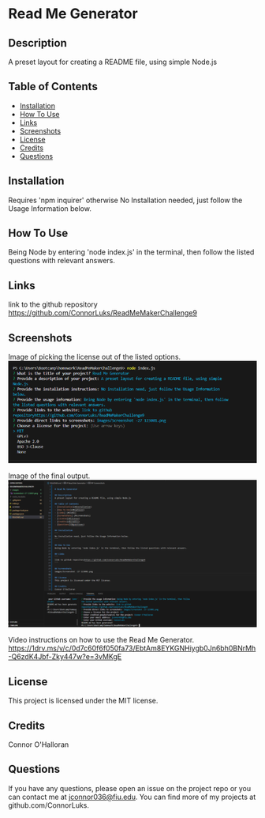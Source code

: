 
# Read Me Generator

## Description
A preset layout for creating a README file, using simple Node.js

## Table of Contents
- [Installation](#installation)
- [How To Use](#howtouse)
- [Links](#links)
- [Screenshots](#screenshots)
- [License](#license)
- [Credits](#credits)
- [Questions](#questions)

## Installation
Requires 'npm inquirer' 
otherwise No Installation needed, just follow the Usage Information below.

## How To Use
Being Node by entering 'node index.js' in the terminal, then follow the listed questions with relevant answers.

## Links
link to the github repository https://github.com/ConnorLuks/ReadMeMakerChallenge9

## Screenshots
Image of picking the license out of the listed options.
![alt text](images/1c9pickingthelicense.png)

Image of the final output.
![alt text](images/1c9finishedreadmeoutput.png)

Video instructions on how to use the Read Me Generator.
https://1drv.ms/v/c/0d7c60f6f050fa73/EbtAm8EYKGNHiygb0Jn6bh0BNrMh-Q6zdK4Jbf-Zky447w?e=3vMKgE


## License
This project is licensed under the MIT license.

## Credits
Connor O'Halloran

## Questions
If you have any questions, please open an issue on the project repo or you can contact me at jconnor036@fiu.edu. You can find more of my projects at github.com/ConnorLuks.
    